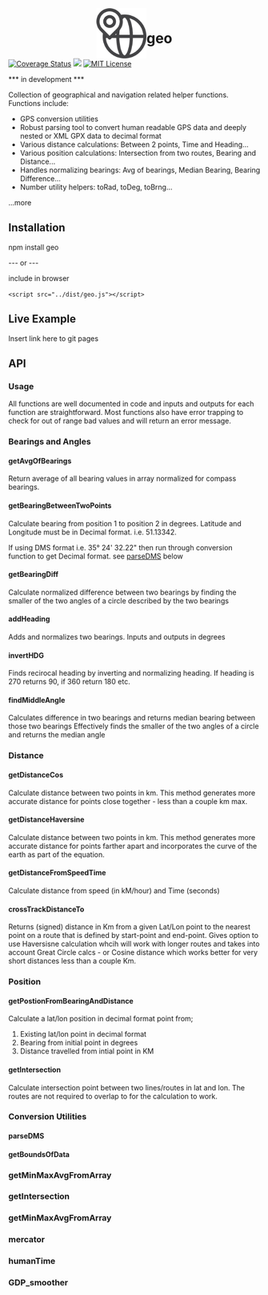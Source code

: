 
<div style="display:flex; align-items:center; justify-content:center;"><img src="https://github.com/foolishsailor/geo/blob/master/geo_icon.png" width="100px" height="100px" alt="geo"/><h1>geo</h1></div>
<div text-align: center;">
<a href='https://coveralls.io/github/foolishsailor/geo?branch=master'><img src='https://coveralls.io/repos/github/foolishsailor/geo/badge.svg?branch=master' alt='Coverage Status' /></a> <a href="https://codeclimate.com/github/foolishsailor/geo/maintainability"><img src="https://api.codeclimate.com/v1/badges/43f78828fd45baebd63f/maintainability" /></a> <a href='https://opensource.org/licenses/MIT'><img src='https://img.shields.io/badge/License-MIT-yellow.svg' alt='MIT License' /></a>
 
 </div>
 
 
 
 
*** in development ***

Collection of geographical and navigation related helper functions.  
Functions include:
* GPS conversion utilities
* Robust parsing tool to convert human readable GPS data and deeply nested or XML GPX data to decimal format
* Various distance calculations: Between 2 points, Time and Heading...
* Various position calculations: Intersection from two routes, Bearing and Distance...
* Handles normalizing bearings: Avg of bearings, Median Bearing, Bearing Difference...
* Number utility helpers: toRad, toDeg, toBrng...

...more



## Installation

npm install geo

 --- or ---
 
include in browser

```<script src="../dist/geo.js"></script>```

## Live Example

Insert link here to git pages 

## API
### Usage
All functions are well documented in code and inputs and outputs for each function are straightforward.  Most functions also have error trapping to check for out of range bad values and will return an error message.

### Bearings and Angles
#### getAvgOfBearings
Return average of all bearing values in array normalized for compass bearings.  

#### getBearingBetweenTwoPoints
Calculate bearing from position 1 to position 2 in degrees.  Latitude and Longitude must be in Decimal format.  i.e.  51.13342.  

If using  DMS format i.e. 35° 24' 32.22" then run through conversion function to get Decimal format.
see [parseDMS](#parsedms) below

#### getBearingDiff
Calculate normalized difference between two bearings by finding the smaller of the two angles of a circle described by the two bearings

#### addHeading
Adds and normalizes two bearings.  Inputs and outputs in degrees

#### invertHDG
Finds recirocal heading by inverting and normalizing heading.  If heading is 270 returns 90, if 360 return 180 etc.  

#### findMiddleAngle
Calculates difference in two bearings and returns median bearing between those two bearings
Effectively finds the smaller of the two angles of a circle and returns the median angle
 
### Distance
#### getDistanceCos
Calculate distance between two points in km.  This method generates more accurate distance for points close together - less than a couple km max.  

#### getDistanceHaversine
 Calculate distance between two points in km.  This method generates more accurate distance for points farther apart and incorporates the curve of the earth as part of the equation.
 
#### getDistanceFromSpeedTime
Calculate distance from speed (in kM/hour) and Time (seconds)
 
#### crossTrackDistanceTo
Returns (signed) distance in Km from a given Lat/Lon point to the nearest point on a route that is defined by start-point and end-point.  Gives option to use Haversisne calculation whcih will work with longer routes and takes into account Great Circle calcs - or Cosine distance which works better for very short distances less than a couple Km.

### Position
#### getPostionFromBearingAndDistance
Calculate a lat/lon position in decimal format point from;
  1. Existing lat/lon point in decimal format
  2. Bearing from initial point in degrees
  3. Distance travelled from intial point in KM
 
#### getIntersection
Calculate intersection point between two lines/routes in lat and lon.  The routes are not required to overlap to for the calculation to work.


### Conversion Utilities

#### parseDMS

#### getBoundsOfData

### getMinMaxAvgFromArray


### getIntersection

### getMinMaxAvgFromArray
### mercator
### humanTime
### GDP_smoother
